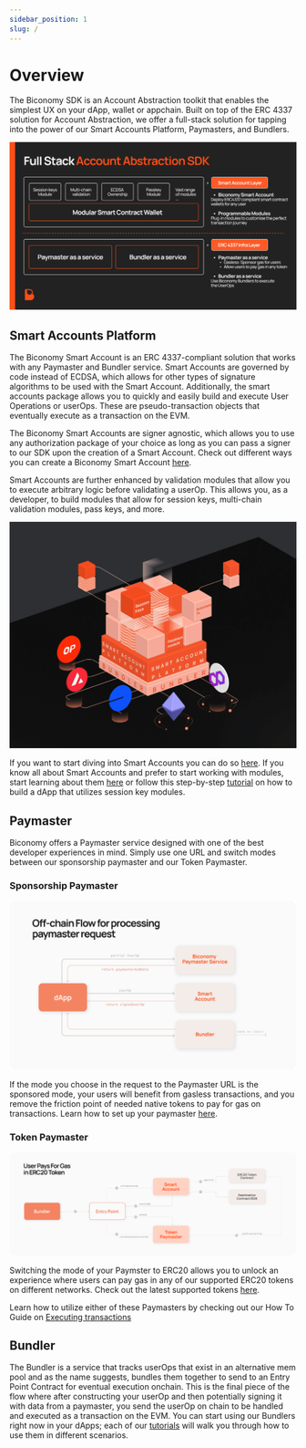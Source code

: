 ```yaml
---
sidebar_position: 1
slug: /
---
```


# Overview

The Biconomy SDK is an Account Abstraction toolkit that enables the simplest UX on your dApp, wallet or appchain. Built on top of the ERC 4337 solution for Account Abstraction, we offer a full-stack solution for tapping into the power of our Smart Accounts Platform, Paymasters, and Bundlers.

![FullStakAA](./images/overview/fullstackaa.png)

## Smart Accounts Platform

The Biconomy Smart Account is an ERC 4337-compliant solution that works with any Paymaster and Bundler service. Smart Accounts are governed by code instead of ECDSA, which allows for other types of signature algorithms to be used with the Smart Account. Additionally, the smart accounts package allows you to quickly and easily build and execute User Operations or userOps. These are pseudo-transaction objects that eventually execute as a transaction on the EVM.

The Biconomy Smart Accounts are signer agnostic, which allows you to use any authorization package of your choice as long as you can pass a signer to our SDK upon the creation of a Smart Account. Check out different ways you can create a Biconomy Smart Account [here](/category/signers).

Smart Accounts are further enhanced by validation modules that allow you to execute arbitrary logic before validating a userOp. This allows you, as a developer, to build modules that allow for session keys, multi-chain validation modules, pass keys, and more.

![ModularSA](./images/overview/modularsa.png)

If you want to start diving into Smart Accounts you can do so [here](/smart-accounts). If you know all about Smart Accounts and prefer to start working with modules, start learning about them [here](/modules) or follow this step-by-step [tutorial](/category/session-keys-tutorial) on how to build a dApp that utilizes session key modules.

## Paymaster

Biconomy offers a Paymaster service designed with one of the best developer experiences in mind. Simply use one URL and switch modes between our sponsorship paymaster and our Token Paymaster.

### Sponsorship Paymaster

![Sponsored](./images/overview/sponsored.png)

If the mode you choose in the request to the Paymaster URL is the sponsored mode, your users will benefit from gasless transactions, and you remove the friction point of needed native tokens to pay for gas on transactions. Learn how to set up your paymaster [here](/dashboard/paymaster).

### Token Paymaster

![Erc20](./images/overview/erc20gas.png)

Switching the mode of your Paymster to ERC20 allows you to unlock an experience where users can pay gas in any of our supported ERC20 tokens on different networks. Check out the latest supported tokens [here](/paymaster/supportedNetworks).

Learn how to utilize either of these Paymasters by checking out our How To Guide on [Executing transactions](/category/executing-transactions)

## Bundler

The Bundler is a service that tracks userOps that exist in an alternative mem pool and as the name suggests, bundles them together to send to an Entry Point Contract for eventual execution onchain. This is the final piece of the flow where after constructing your userOp and then potentially signing it with data from a paymaster, you send the userOp on chain to be handled and executed as a transaction on the EVM. You can start using our Bundlers right now in your dApps; each of our [tutorials](/category/tutorials) will walk you through how to use them in different scenarios.
